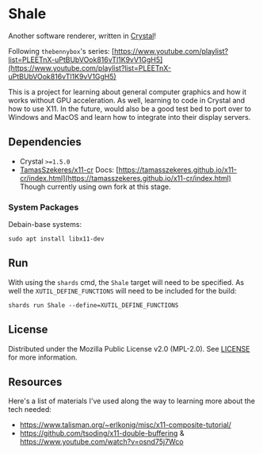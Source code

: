 # Shale
Another software renderer, written in [Crystal](https://crystal-lang.org/)!

Following `thebennybox`'s series: [https://www.youtube.com/playlist?list=PLEETnX-uPtBUbVOok816vTl1K9vV1GgH5](https://www.youtube.com/playlist?list=PLEETnX-uPtBUbVOok816vTl1K9vV1GgH5)

This is a project for learning about general computer graphics and how it works without GPU acceleration. As well, learning to code in Crystal and how to use X11. In the future, would also be a good test bed to port over to Windows and MacOS and learn how to integrate into their display servers.

## Dependencies

* Crystal `>=1.5.0`
* [TamasSzekeres/x11-cr](https://github.com/TamasSzekeres/x11-cr) Docs: [https://tamasszekeres.github.io/x11-cr/index.html](https://tamasszekeres.github.io/x11-cr/index.html)
	Though currently using own fork at this stage.

### System Packages

Debain-base systems:

	sudo apt install libx11-dev

## Run

With using the `shards` cmd, the `Shale` target will need to be specified. As well the `XUTIL_DEFINE_FUNCTIONS` will need to be included for the build:

	shards run Shale --define=XUTIL_DEFINE_FUNCTIONS

## License

Distributed under the Mozilla Public License v2.0 (MPL-2.0). See [LICENSE](./LICENSE) for more information.

## Resources

Here's a list of materials I've used along the way to learning more about the tech needed:

* https://www.talisman.org/~erlkonig/misc/x11-composite-tutorial/
* https://github.com/tsoding/x11-double-buffering & https://www.youtube.com/watch?v=osnd75j7Wco

